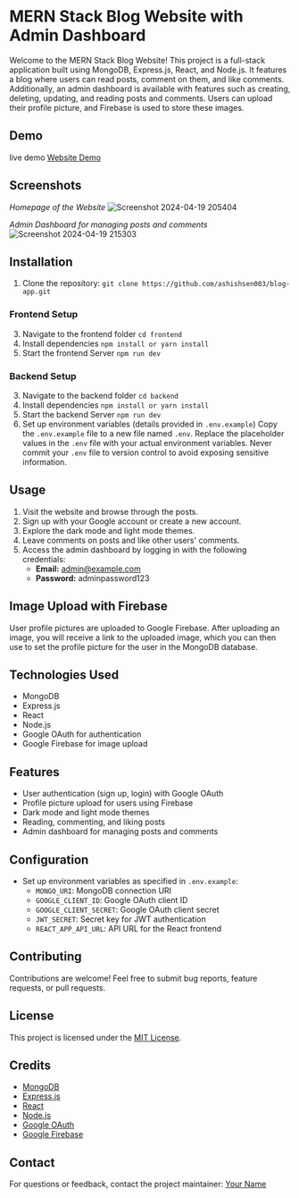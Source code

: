 # MERN Stack Blog Website with Admin Dashboard

Welcome to the MERN Stack Blog Website! This project is a full-stack application built using MongoDB, Express.js, React, and Node.js. 
It features a blog where users can read posts, comment on them, and like comments. Additionally, an admin dashboard is available with 
features such as creating, deleting, updating, and reading posts and comments. Users can upload their profile picture, and Firebase is used to store these images.

## Demo
live demo [Website Demo](https://blog-app-64zh.onrender.com)

## Screenshots

*Homepage of the Website*
![Screenshot 2024-04-19 205404](https://github.com/ashishsen003/blog-app/assets/112822104/fe66473a-8da9-4c0d-8f19-ef6ce3096238)

*Admin Dashboard for managing posts and comments*
![Screenshot 2024-04-19 215303](https://github.com/ashishsen003/blog-app/assets/112822104/75e21535-9d98-493f-860e-e3efbe3eeb5d)

## Installation

1. Clone the repository: `git clone https://github.com/ashishsen003/blog-app.git`
### Frontend Setup
3. Navigate to the frontend folder `cd frontend`
4. Install dependencies `npm install or yarn install`
5. Start the frontend Server `npm run dev`
### Backend Setup
3. Navigate to the backend folder `cd backend`
4. Install dependencies `npm install or yarn install`
6. Start the backend Server `npm run dev`
4. Set up environment variables (details provided in `.env.example`)
   Copy the `.env.example` file to a new file named `.env`.
   Replace the placeholder values in the `.env` file with your actual environment variables.
   Never commit your `.env` file to version control to avoid exposing sensitive information.


## Usage

1. Visit the website and browse through the posts.
2. Sign up with your Google account or create a new account.
3. Explore the dark mode and light mode themes.
4. Leave comments on posts and like other users' comments.
5. Access the admin dashboard by logging in with the following credentials:
   - **Email:** admin@example.com
   - **Password:** adminpassword123

## Image Upload with Firebase

User profile pictures are uploaded to Google Firebase. After uploading an image, you will receive a link to the uploaded image, which you can then use to set the profile picture for the user in the MongoDB database.

## Technologies Used

- MongoDB
- Express.js
- React
- Node.js
- Google OAuth for authentication
- Google Firebase for image upload

## Features

- User authentication (sign up, login) with Google OAuth
- Profile picture upload for users using Firebase
- Dark mode and light mode themes
- Reading, commenting, and liking posts
- Admin dashboard for managing posts and comments

## Configuration

- Set up environment variables as specified in `.env.example`:
  - `MONGO_URI`: MongoDB connection URI
  - `GOOGLE_CLIENT_ID`: Google OAuth client ID
  - `GOOGLE_CLIENT_SECRET`: Google OAuth client secret
  - `JWT_SECRET`: Secret key for JWT authentication
  - `REACT_APP_API_URL`: API URL for the React frontend

## Contributing

Contributions are welcome! Feel free to submit bug reports, feature requests, or pull requests.

## License

This project is licensed under the [MIT License](LICENSE).

## Credits

- [MongoDB](https://www.mongodb.com/)
- [Express.js](https://expressjs.com/)
- [React](https://reactjs.org/)
- [Node.js](https://nodejs.org/)
- [Google OAuth](https://developers.google.com/identity/protocols/oauth2)
- [Google Firebase](https://firebase.google.com/)

## Contact

For questions or feedback, contact the project maintainer: [Your Name](mailto:your-email@example.com)
